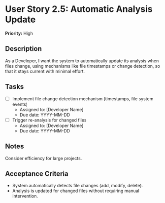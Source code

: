 # User Story 2.5: Automatic Analysis Update

**Priority:** High

## Description
As a Developer, I want the system to automatically update its analysis when files change, using mechanisms like file timestamps or change detection, so that it stays current with minimal effort.

## Tasks
- [ ] Implement file change detection mechanism (timestamps, file system events)
  - Assigned to: [Developer Name]
  - Due date: YYYY-MM-DD
- [ ] Trigger re-analysis for changed files
  - Assigned to: [Developer Name]
  - Due date: YYYY-MM-DD

## Notes
Consider efficiency for large projects.

## Acceptance Criteria
- System automatically detects file changes (add, modify, delete).
- Analysis is updated for changed files without requiring manual intervention.
